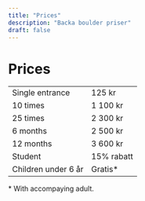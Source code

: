 ```yaml
---
title: "Prices"
description: "Backa boulder priser"
draft: false
---
```


# Prices

|                      |            |
|----------------------|------------|
| Single entrance       | 125 kr     |
| 10 times            | 1 100 kr   |
| 25 times            | 2 300 kr   |
| 6 months            | 2 500 kr   |
| 12 months           | 3 600 kr   |
| Student              | 15% rabatt |
| Children under 6 år      | Gratis*    |

\* With accompaying adult.